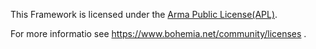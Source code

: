 This Framework is licensed under the [Arma Public License(APL)](https://www.bohemia.net/community/licenses).

For more informatio see https://www.bohemia.net/community/licenses .
